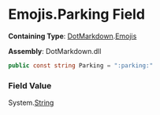 # Emojis\.Parking Field

**Containing Type**: [DotMarkdown](../../README.md)\.[Emojis](../README.md)

**Assembly**: DotMarkdown\.dll

```csharp
public const string Parking = ":parking:"
```

### Field Value

System\.[String](https://docs.microsoft.com/en-us/dotnet/api/system.string)